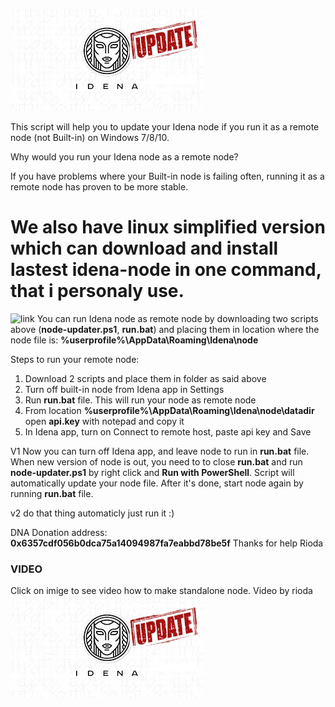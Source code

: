 
![Image of logo](https://github.com/Toni-d-e-v/-idena-win-node-updater/blob/master/download.jpg)

This script will help you to update your Idena node if you run it as a remote node (not Built-in) on Windows 7/8/10.

Why would you run your Idena node as a remote node?

If you have problems where your Built-in node is failing often, running it as a remote node has proven to be more stable.

# We also have linux simplified version which can download and install lastest idena-node in one command, that i personaly use.
![link](https://github.com/Toni-d-e-v/-idena-win-node-updater/releases/tag/5.0)
You can run Idena node as remote node by downloading two scripts above (**node-updater.ps1**, **run.bat**) and placing them in location where the node file is: **%userprofile%\AppData\Roaming\Idena\node**

Steps to run your remote node:
1. Download 2 scripts and place them in folder as said above
1. Turn off built-in node from Idena app in Settings
1. Run **run.bat** file. This will run your node as remote node
1. From location **%userprofile%\AppData\Roaming\Idena\node\datadir** open **api.key** with notepad and copy it
1. In Idena app, turn on Connect to remote host, paste api key and Save

V1 Now you can turn off Idena app, and leave node to run in **run.bat** file. When new version of node is out, you need to to close **run.bat** and run **node-updater.ps1** by right click and **Run with PowerShell**. Script will automatically update your node file. After it's done, start node again by running **run.bat** file.

v2 do that thing automaticly just run it :)

DNA Donation address: **0x6357cdf056b0dca75a14094987fa7eabbd78be5f** Thanks for help Rioda
### VIDEO
Click on imige to see video how to make standalone node.
Video by rioda
[![Watch the video](https://github.com/Toni-d-e-v/-idena-win-node-updater/blob/master/download.jpg)](https://www.youtube.com/watch?v=bQ2qi8MbR3I&ab_channel=RiodaTech.)
